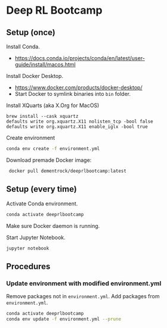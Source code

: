 # Deep RL Bootcamp

## Setup (once)

Install Conda.
- https://docs.conda.io/projects/conda/en/latest/user-guide/install/macos.html

Install Docker Desktop.
- https://www.docker.com/products/docker-desktop/
- Start Docker to symlink binaries into `bin` folder.

Install XQuarts (aka X.Org for MacOS)
```shell
brew install --cask xquartz
defaults write org.xquartz.X11 nolisten_tcp -bool false
defaults write org.xquartz.X11 enable_iglx -bool true
```

Create environment
```sh
conda env create -f environment.yml
```

Download premade Docker image:
```shell
 docker pull dementrock/deeprlbootcamp:latest
```

## Setup (every time)
Activate Conda environment.
```sh
conda activate deeprlbootcamp
```

Make sure Docker daemon is running.

Start Jupyter Notebook.
```shell
jupyter notebook
```

## Procedures

### Update environment with modified environment.yml
Remove packages not in `environment.yml`.
Add packages from `environment.yml`.
```sh
conda activate deeprlbootcamp
conda env update -f environment.yml --prune
```